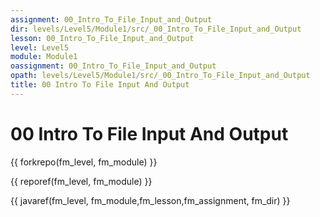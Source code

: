 ```yaml
---
assignment: 00_Intro_To_File_Input_and_Output
dir: levels/Level5/Module1/src/_00_Intro_To_File_Input_and_Output
lesson: 00_Intro_To_File_Input_and_Output
level: Level5
module: Module1
oassignment: 00_Intro_To_File_Input_and_Output
opath: levels/Level5/Module1/src/_00_Intro_To_File_Input_and_Output
title: 00 Intro To File Input And Output
---
```

# 00 Intro To File Input And Output

{{ forkrepo(fm_level, fm_module) }}

{{ reporef(fm_level, fm_module) }}




{{ javaref(fm_level, fm_module,fm_lesson,fm_assignment, fm_dir) }}

